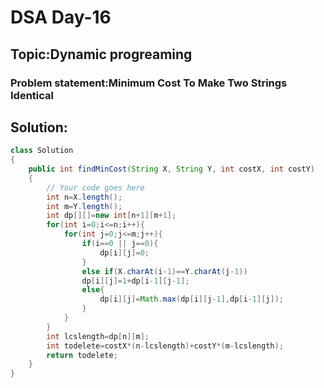 # DSA Day-16

## Topic:Dynamic progreaming
### Problem statement:Minimum Cost To Make Two Strings Identical
## Solution:
```java
class Solution
{
	public int findMinCost(String X, String Y, int costX, int costY)
	{
		// Your code goes here
		int n=X.length();
		int m=Y.length();
		int dp[][]=new int[n+1][m+1];
		for(int i=0;i<=n;i++){
		    for(int j=0;j<=m;j++){
		        if(i==0 || j==0){
		            dp[i][j]=0;
		        }
		        else if(X.charAt(i-1)==Y.charAt(j-1))
		        dp[i][j]=1+dp[i-1][j-1];
		        else{
		            dp[i][j]=Math.max(dp[i][j-1],dp[i-1][j]);
		        }
		    }
		}
		int lcslength=dp[n][m];
		int todelete=costX*(n-lcslength)+costY*(m-lcslength);
		return todelete;
	}
}

```
